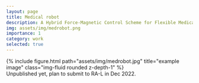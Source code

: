 ```yaml
---
layout: page
title: Medical robot
description: A Hybrid Force-Magnetic Control Scheme for Flexible Medical Device Steering
img: assets/img/medrobot.png
importance: 1
category: work
selected: true
---
```

<div class="row">
    <div class="col-sm mt-3 mt-md-0">
        {% include figure.html path="assets/img/medrobot.jpg" title="example image" class="img-fluid rounded z-depth-1" %}
    </div>
</div>
Unpublished yet, plan to submit to RA-L in Dec 2022.